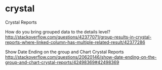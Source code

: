 # crystal
Crystal Reports

How do you bring grouped data to the details level?
http://stackoverflow.com/questions/42377071/group-results-in-crystal-reports-where-linked-column-has-multiple-related-result/42377286


Show Date Ending on the group and Chart Crystal Reports
http://stackoverflow.com/questions/20620146/show-date-ending-on-the-group-and-chart-crystal-reports/42498369#42498369